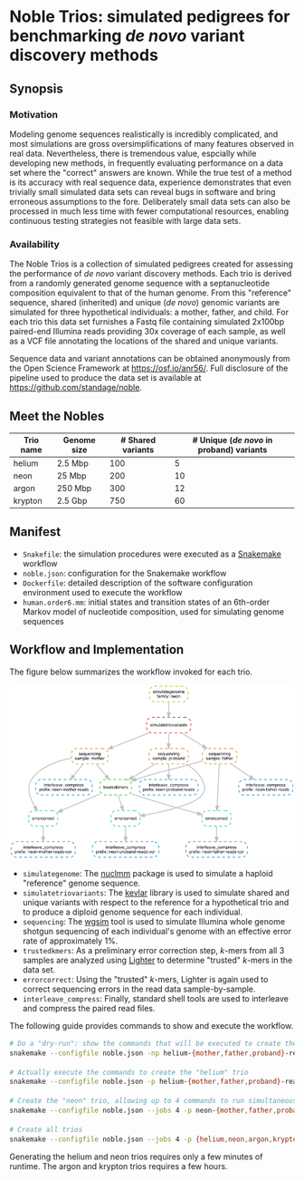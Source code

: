 # Noble Trios: simulated pedigrees for benchmarking *de novo* variant discovery methods


## Synopsis

### Motivation

Modeling genome sequences realistically is incredibly complicated, and most simulations are gross oversimplifications of many features observed in real data.
Nevertheless, there is tremendous value, espcially while developing new methods, in frequently evaluating performance on a data set where the "correct" answers are known.
While the true test of a method is its accuracy with real sequence data, experience demonstrates that even trivially small simulated data sets can reveal bugs in software and bring erroneous assumptions to the fore.
Deliberately small data sets can also be processed in much less time with fewer computational resources, enabling continuous testing strategies not feasible with large data sets.

### Availability

The Noble Trios is a collection of simulated pedigrees created for assessing the performance of *de novo* variant discovery methods.
Each trio is derived from a randomly generated genome sequence with a septanucleotide composition equivalent to that of the human genome.
From this "reference" sequence, shared (inherited) and unique (*de novo*) genomic variants are simulated for three hypothetical individuals: a mother, father, and child.
For each trio this data set furnishes a Fastq file containing simulated 2x100bp paired-end Illumina reads providing 30x coverage of each sample, as well as a VCF file annotating the locations of the shared and unique variants.

Sequence data and variant annotations can be obtained anonymously from the Open Science Framework at https://osf.io/anr56/.
Full disclosure of the pipeline used to produce the data set is available at https://github.com/standage/noble.


## Meet the Nobles

|  Trio name  |  Genome size  |  # Shared variants  |  # Unique (*de novo* in proband) variants  |
|-------------|---------------|---------------------|--------------------------------------------|
|  helium     |  2.5 Mbp      |  100                |  5                                         |
|  neon       |  25 Mbp       |  200                |  10                                        |
|  argon      |  250 Mbp      |  300                |  12                                        |
|  krypton    |  2.5 Gbp      |  750                |  60                                        |


## Manifest

- `Snakefile`: the simulation procedures were executed as a [Snakemake](http://snakemake.readthedocs.io) workflow
- `noble.json`: configuration for the Snakemake workflow
- `Dockerfile`: detailed description of the software configuration environment used to execute the workflow
- `human.order6.mm`: initial states and transition states of an 6th-order Markov model of nucleotide composition, used for simulating genome sequences


## Workflow and Implementation

The figure below summarizes the workflow invoked for each trio.

![Noble trio workflow](workflow.png)

- `simulategenome`: The [nuclmm](https://github.com/standage/nuclmm) package is used to simulate a haploid "reference" genome sequence.
- `simulatetriovariants`: The [kevlar](https://github.com/dib-lab/kevlar) library is used to simulate shared and unique variants with respect to the reference for a hypothetical trio and to produce a diploid genome sequence for each individual.
- `sequencing`: The [wgsim](https://github.com/lh3/wgsim) tool is used to simulate Illumina whole genome shotgun sequencing of each individual's genome with an effective error rate of approximately 1%.
- `trustedkmers`: As a preliminary error correction step, *k*-mers from all 3 samples are analyzed using [Lighter](https://github.com/mourisl/Lighter) to determine "trusted" *k*-mers in the data set.
- `errorcorrect`: Using the "trusted" *k*-mers, Lighter is again used to correct sequencing errors in the read data sample-by-sample.
- `interleave_compress`: Finally, standard shell tools are used to interleave and compress the paired read files.

The following guide provides commands to show and execute the workflow.

```bash
# Do a "dry-run": show the commands that will be executed to create the "helium" trio
snakemake --configfile noble.json -np helium-{mother,father,proband}-reads-cor.fq.gz

# Actually execute the commands to create the "helium" trio
snakemake --configfile noble.json -p helium-{mother,father,proband}-reads-cor.fq.gz

# Create the "neon" trio, allowing up to 4 commands to run simultaneously
snakemake --configfile noble.json --jobs 4 -p neon-{mother,father,proband}-reads-cor.fq.gz

# Create all trios
snakemake --configfile noble.json --jobs 4 -p {helium,neon,argon,krypton}-{mother,father,proband}-reads-cor.fq.gz
```

Generating the helium and neon trios requires only a few minutes of runtime.
The argon and krypton trios requires a few hours.
